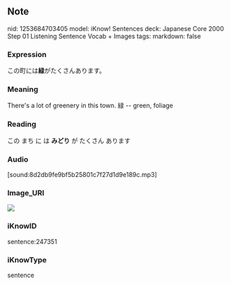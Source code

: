 ## Note
nid: 1253684703405
model: iKnow! Sentences
deck: Japanese Core 2000 Step 01 Listening Sentence Vocab + Images
tags: 
markdown: false

### Expression
<!DOCTYPE html>
<title></title>
この町には<b>緑</b>がたくさんあります。



### Meaning
There's a lot of greenery in this town.
緑 -- green, foliage

### Reading
<!DOCTYPE html>
<title></title>
この まち に は <b>みどり</b> が たくさん あります



### Audio
[sound:8d2db9fe9bf5b25801c7f27d1d9e189c.mp3]

### Image_URI
<!DOCTYPE html>
<title></title>
<img src="a2d4413b58a63e47049e1366670bbe6a.jpg">



### iKnowID
sentence:247351

### iKnowType
sentence
